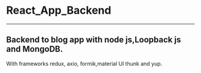# React_App_Backend
---
Backend to blog app with node js,Loopback js and MongoDB.
---
With frameworks redux, axio, formik,material UI thunk and yup.
